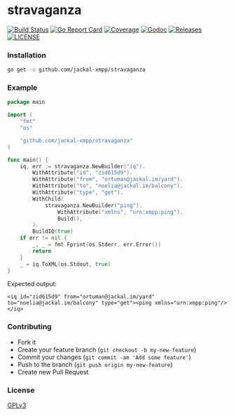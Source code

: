 # stravaganza

[![Build Status](https://img.shields.io/endpoint.svg?url=https%3A%2F%2Factions-badge.atrox.dev%2Fjackal-xmpp%2Fantenna%2Fbadge&style=flat)](https://actions-badge.atrox.dev/jackal-xmpp/stravaganza/goto)
[![Go Report Card](https://goreportcard.com/badge/github.com/jackal-xmpp/stravaganza?style=flat-square)](https://goreportcard.com/report/github.com/jackal-xmpp/stravaganza)
[![Coverage](https://codecov.io/gh/jackal-xmpp/stravaganza/branch/master/graph/badge.svg)](https://codecov.io/gh/jackal-xmpp/stravaganza)
[![Godoc](http://img.shields.io/badge/go-documentation-blue.svg?style=flat-square)](https://godoc.org/github.com/jackal-xmpp/stravaganza)
[![Releases](https://img.shields.io/github/release/jackal-xmpp/stravaganza/all.svg?style=flat-square)](https://github.com/jackal-xmpp/stravaganza/releases)
[![LICENSE](https://img.shields.io/github/license/jackal-xmpp/stravaganza.svg?style=flat-square)](https://github.com/jackal-xmpp/stravaganza/blob/master/LICENSE)

### Installation
```bash
go get -u github.com/jackal-xmpp/stravaganza
```

### Example
```go
package main

import (
	"fmt"
	"os"

	"github.com/jackal-xmpp/stravaganza"
)

func main() {
	iq, err := stravaganza.NewBuilder("iq").
		WithAttribute("id", "zid615d9").
		WithAttribute("from", "ortuman@jackal.im/yard").
		WithAttribute("to", "noelia@jackal.im/balcony").
		WithAttribute("type", "get").
		WithChild(
			stravaganza.NewBuilder("ping").
				WithAttribute("xmlns", "urn:xmpp:ping").
				Build(),
		).
		BuildIQ(true)
	if err != nil {
		_, _ = fmt.Fprint(os.Stderr, err.Error())
		return
	}
	_ = iq.ToXML(os.Stdout, true)
}
```

Expected output:
```
<iq id="zid615d9" from="ortuman@jackal.im/yard" to="noelia@jackal.im/balcony" type="get"><ping xmlns="urn:xmpp:ping"/></iq>
```

### Contributing
- Fork it
- Create your feature branch (`git checkout -b my-new-feature`)
- Commit your changes (`git commit -am 'Add some feature'`)
- Push to the branch (`git push origin my-new-feature`)
- Create new Pull Request

### License

[GPLv3](https://github.com/jackal-xmpp/stravaganza/blob/master/LICENSE)
